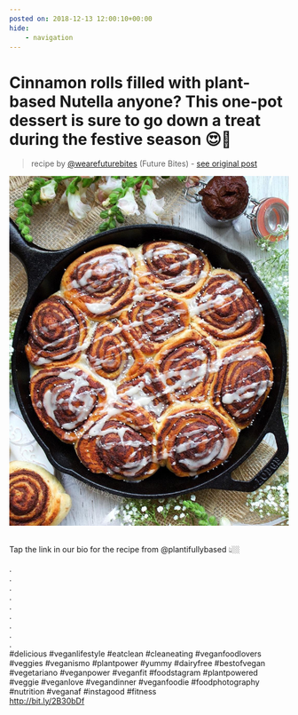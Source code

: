 ```yaml
---
posted on: 2018-12-13 12:00:10+00:00
hide:
    - navigation
---
```


# Cinnamon rolls filled with plant-based Nutella anyone? This one-pot dessert is sure to go down a treat during the festive season 😍🎄⠀ 

> recipe by [@wearefuturebites](https://www.instagram.com/wearefuturebites/) 
(Future Bites) - [see original post](https://instagram.com/p/BrU6ROyj7zz)

![](../img/wearefuturebites_13-12-2018_1212.png)

⠀  
Tap the link in our bio for the recipe from @plantifullybased 👆🏼⠀  
⠀  
.⠀  
.⠀  
.⠀  
.⠀  
.⠀  
.⠀  
.⠀  
.⠀  
.⠀  
\#delicious \#veganlifestyle \#eatclean \#cleaneating \#veganfoodlovers \#veggies \#veganismo \#plantpower \#yummy \#dairyfree \#bestofvegan \#vegetariano \#veganpower \#veganfit \#foodstagram \#plantpowered \#veggie \#veganlove \#vegandinner \#veganfoodie \#foodphotography \#nutrition \#veganaf \#instagood \#fitness⠀  
http://bit.ly/2B30bDf   